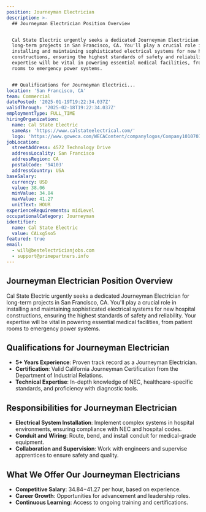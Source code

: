 ```yaml
---
position: Journeyman Electrician
description: >-
  ## Journeyman Electrician Position Overview


  Cal State Electric urgently seeks a dedicated Journeyman Electrician for
  long-term projects in San Francisco, CA. You'll play a crucial role in
  installing and maintaining sophisticated electrical systems for new hospital
  constructions, ensuring the highest standards of safety and reliability. Your
  expertise will be vital in powering essential medical facilities, from patient
  rooms to emergency power systems.


  ## Qualifications for Journeyman Electrici...
location: 'San Francisco, CA'
team: Commercial
datePosted: '2025-01-19T19:22:34.037Z'
validThrough: '2025-02-18T19:22:34.037Z'
employmentType: FULL_TIME
hiringOrganization:
  name: Cal State Electric
  sameAs: 'https://www.calstateelectrical.com/'
  logo: 'https://www.goweca.com/WECAContent/companylogos/Company101070Image.png'
jobLocation:
  streetAddress: 4572 Technology Drive
  addressLocality: San Francisco
  addressRegion: CA
  postalCode: '94103'
  addressCountry: USA
baseSalary:
  currency: USD
  value: 38.06
  minValue: 34.84
  maxValue: 41.27
  unitText: HOUR
experienceRequirements: midLevel
occupationalCategory: Journeyman
identifier:
  name: Cal State Electric
  value: CALxg5so5
featured: true
email:
  - will@bestelectricianjobs.com
  - support@primepartners.info
---
```




## Journeyman Electrician Position Overview

Cal State Electric urgently seeks a dedicated Journeyman Electrician for long-term projects in San Francisco, CA. You'll play a crucial role in installing and maintaining sophisticated electrical systems for new hospital constructions, ensuring the highest standards of safety and reliability. Your expertise will be vital in powering essential medical facilities, from patient rooms to emergency power systems.

## Qualifications for Journeyman Electrician

- **5+ Years Experience**: Proven track record as a Journeyman Electrician.
- **Certification**: Valid California Journeyman Certification from the Department of Industrial Relations.
- **Technical Expertise**: In-depth knowledge of NEC, healthcare-specific standards, and proficiency with diagnostic tools.

## Responsibilities for Journeyman Electrician

- **Electrical System Installation**: Implement complex systems in hospital environments, ensuring compliance with NEC and hospital codes.
- **Conduit and Wiring**: Route, bend, and install conduit for medical-grade equipment.
- **Collaboration and Supervision**: Work with engineers and supervise apprentices to ensure safety and quality.

## What We Offer Our Journeyman Electricians

- **Competitive Salary**: $34.84-$41.27 per hour, based on experience.
- **Career Growth**: Opportunities for advancement and leadership roles.
- **Continuous Learning**: Access to ongoing training and certifications.
